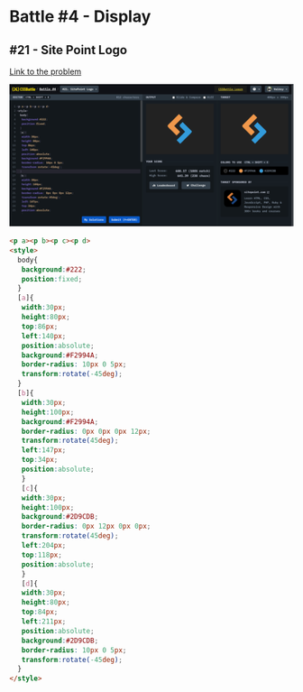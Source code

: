# Battle #4 - Display

## #21 - Site Point Logo

[Link to the problem](https://cssbattle.dev/play/21)

![result](./images/sitepoint.png)

```html
<p a><p b><p c><p d>
<style> 		
  body{
   background:#222;
   position:fixed; 
  }
  [a]{
   width:30px;
   height:80px;
   top:86px;
   left:140px;
   position:absolute;
   background:#F2994A;
   border-radius: 10px 0 5px; 
   transform:rotate(-45deg);
  }
  [b]{
   width:30px;
   height:100px;
   background:#F2994A;
   border-radius: 0px 0px 0px 12px; 
   transform:rotate(45deg); 
   left:147px;
   top:34px;
   position:absolute;
   }
   [c]{
   width:30px;
   height:100px;
   background:#2D9CDB;
   border-radius: 0px 12px 0px 0px; 
   transform:rotate(45deg); 
   left:204px;
   top:118px;
   position:absolute;
   }
   [d]{
   width:30px;
   height:80px;
   top:84px;
   left:211px;
   position:absolute;
   background:#2D9CDB;
   border-radius: 10px 0 5px; 
   transform:rotate(-45deg);
  }
</style> 
```